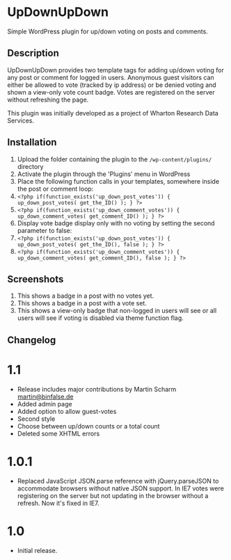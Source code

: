 # UpDownUpDown #

Simple WordPress plugin for up/down voting on posts and comments.

## Description ##

UpDownUpDown provides two template tags for adding up/down voting for any post or comment for logged in users. Anonymous guest visitors can either be allowed to vote (tracked by ip address) or be denied voting and shown a view-only vote count badge. Votes are registered on the server without refreshing the page.

This plugin was initially developed as a project of Wharton Research Data Services.
  
## Installation ##

1. Upload the folder containing the plugin to the `/wp-content/plugins/` directory
1. Activate the plugin through the 'Plugins' menu in WordPress
1. Place the following function calls in your templates, somewhere inside the post or comment loop:
  1. `<?php if(function_exists('up_down_post_votes')) { up_down_post_votes( get_the_ID() ); } ?>`
  1. `<?php if(function_exists('up_down_comment_votes')) { up_down_comment_votes( get_comment_ID() ); } ?>`
1. Display vote badge display only with no voting by setting the second parameter to false:
  1. `<?php if(function_exists('up_down_post_votes')) { up_down_post_votes( get_the_ID(), false ); } ?>`
  1. `<?php if(function_exists('up_down_comment_votes')) { up_down_comment_votes( get_comment_ID(), false ); } ?>`

## Screenshots ##

1. This shows a badge in a post with no votes yet.
2. This shows a badge in a post with a vote set.
3. This shows a view-only badge that non-logged in users will see or all users will see if voting is disabled via theme function flag.

## Changelog ##

# 1.1 #
* Release includes major contributions by Martin Scharm <martin@binfalse.de>
* Added admin page
* Added option to allow guest-votes
* Second style
* Choose between up/down counts or a total count
* Deleted some XHTML errors

# 1.0.1 #
* Replaced JavaScript JSON.parse reference with jQuery.parseJSON to accommodate browsers without native JSON support. In IE7 votes were registering on the server but not updating in the browser without a refresh. Now it's fixed in IE7.

# 1.0 #
* Initial release.